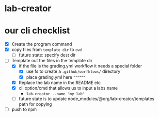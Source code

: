 # lab-creator

# our cli checklist

- [x] Create the program command
- [x] copy files from `template dir` to `cwd`
  - [ ] future state: specify dest dir
- [ ] Template out the files in the template dir
  - [x] if the file is the grading.yml workflow it needs a special folder
    - [x] use fs to create a `.github/worfklows/` directory
    - [x] place grading.yml here ^^^^^^
  - [x] Replace the lab name in the README etc
  - [x] cli option/cmd that allows us to input a labs name
    - `lab-creator --name "my lab"`
  - [ ] future state is to update node_modules/@org/lab-creator/templates path for copying
- [ ] push to npm
